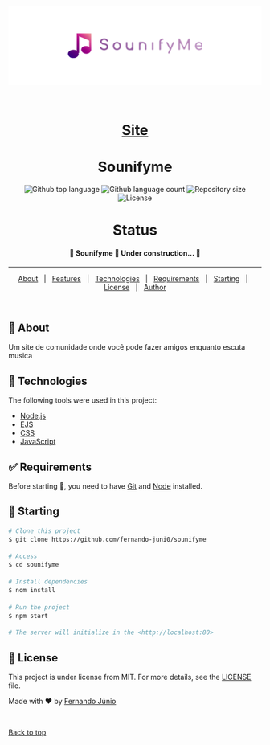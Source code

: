 <div align="center" id="top"> 
  <img src="./.github/readmeBanner.png" alt="Sounifyme" />

  &#xa0;

  # <a href="https://sounifyme.onrender.com" target="_blank">Site</a>
</div>

<h1 align="center">Sounifyme</h1>

<p align="center">
  <img alt="Github top language" src="https://img.shields.io/github/languages/top/fernando-juni0/sounifyme?color=56BEB8">

  <img alt="Github language count" src="https://img.shields.io/github/languages/count/fernando-juni0/sounifyme?color=56BEB8">

  <img alt="Repository size" src="https://img.shields.io/github/repo-size/fernando-juni0/sounifyme?color=56BEB8">

  <img alt="License" src="https://img.shields.io/github/license/fernando-juni0/sounifyme?color=56BEB8">

  <!-- <img alt="Github issues" src="https://img.shields.io/github/issues/fernando-juni0/sounifyme?color=56BEB8" /> -->

  <!-- <img alt="Github forks" src="https://img.shields.io/github/forks/fernando-juni0/sounifyme?color=56BEB8" /> -->

  <!-- <img alt="Github stars" src="https://img.shields.io/github/stars/fernando-juni0/sounifyme?color=56BEB8" /> -->
</p>

<h1 align="center"> Status </h1>

<h4 align="center"> 
	🚧  Sounifyme 🚀 Under construction...  🚧
</h4> 

<hr>

<p align="center">
  <a href="#dart-about">About</a> &#xa0; | &#xa0; 
  <a href="#sparkles-features">Features</a> &#xa0; | &#xa0;
  <a href="#rocket-technologies">Technologies</a> &#xa0; | &#xa0;
  <a href="#white_check_mark-requirements">Requirements</a> &#xa0; | &#xa0;
  <a href="#checkered_flag-starting">Starting</a> &#xa0; | &#xa0;
  <a href="#memo-license">License</a> &#xa0; | &#xa0;
  <a href="https://github.com/fernando-juni0" target="_blank">Author</a>
</p>

<br>

## :dart: About ##

Um site de comunidade onde você pode fazer amigos enquanto escuta musica

## :rocket: Technologies ##

The following tools were used in this project:

- [Node.js](https://nodejs.org/en/)
- [EJS](https://ejs.co)
- [CSS](https://developer.mozilla.org/pt-BR/docs/Web/CSS)
- [JavaScript](https://developer.mozilla.org/pt-BR/docs/Web/JavaScript)

## :white_check_mark: Requirements ##

Before starting :checkered_flag:, you need to have [Git](https://git-scm.com) and [Node](https://nodejs.org/en/) installed.

## :checkered_flag: Starting ##

```bash
# Clone this project
$ git clone https://github.com/fernando-juni0/sounifyme

# Access
$ cd sounifyme

# Install dependencies
$ nom install

# Run the project
$ npm start

# The server will initialize in the <http://localhost:80>
```

## :memo: License ##

This project is under license from MIT. For more details, see the [LICENSE](LICENSE.md) file.


Made with :heart: by <a href="https://github.com/fernando-juni0" target="_blank">Fernando Júnio</a>

&#xa0;

<a href="#top">Back to top</a>
